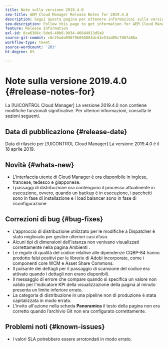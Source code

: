 ```yaml
---
title: Note sulla versione 2019.4.0
seo-title: AEM Cloud Manager Release Notes for 2019.4.0
description: Segui questa pagina per ottenere informazioni sulla versione 2019.4.0 di Cloud Manager.
seo-description: Follow this page to get information for AEM Cloud Manager Release 2019.4.0.
feature: Release Information
exl-id: 8ca6386c-5de9-48b8-9034-466d4913d5a9
source-git-commit: c0c25ada09879b850883dcd1e53ad05c7087a80a
workflow-type: tm+mt
source-wordcount: '203'
ht-degree: 6%

---
```


# Note sulla versione 2019.4.0 {#release-notes-for}

La [!UICONTROL Cloud Manager] La versione 2019.4.0 non contiene modifiche funzionali significative. Per ulteriori informazioni, consulta le sezioni seguenti.

## Data di pubblicazione {#release-date}

Data di rilascio per [!UICONTROL Cloud Manager] La versione 2019.4.0 è il 18 aprile 2019.

## Novità {#whats-new}

* L’interfaccia utente di Cloud Manager è ora disponibile in inglese, francese, tedesco e giapponese.
* I passaggi di distribuzione ora contengono il processo attualmente in esecuzione, ovvero, quando un backup è in esecuzione, i pacchetti sono in fase di installazione e i load balancer sono in fase di riconfigurazione

## Correzioni di bug {#bug-fixes}

* L’approccio di distribuzione utilizzato per le modifiche a Dispatcher è stato migliorato per gestire ulteriori casi d’uso.
* Alcuni tipi di dimensioni dell&#39;istanza non venivano visualizzati correttamente nella pagina Ambienti .
* Le regole di qualità del codice relative alle dipendenze CQBP-84 hanno prodotto falsi positivi per le librerie di Adobi incorporate, come i componenti core WCM e Asset Share Commons.
* Il pulsante dei dettagli per il passaggio di scansione del codice era attivato quando i dettagli non erano disponibili.
* Il messaggio di errore che compare quando si specifica un valore non valido per l&#39;indicatore KPI della visualizzazione della pagina al minuto presenta un limite inferiore errato.
* La categoria di distribuzione in una pipeline non di produzione è stata capitalizzata in modo errato.
* L&#39;invito all&#39;azione nella scheda **Panoramica** il testo della pagina non era corretto quando l’archivio Git non era configurato correttamente.

## Problemi noti {#known-issues}

* I valori SLA potrebbero essere arrotondati in modo errato.
